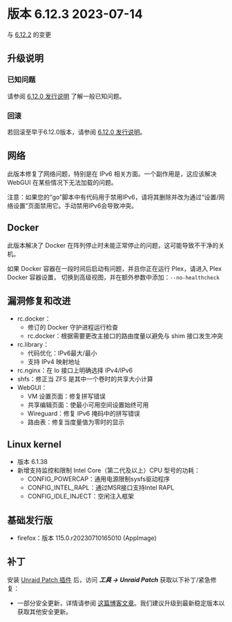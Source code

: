 # 版本 6.12.3 2023-07-14

与 [6.12.2](6.12.2.md) 的变更

## 升级说明

### 已知问题

请参阅 [6.12.0 发行说明](6.12.0.md#known-issues) 了解一般已知问题。

### 回滚

若回滚至早于6.12.0版本，请参阅 [6.12.0 发行说明](6.12.0.md#rolling-back)。

## 网络

此版本修复了网络问题，特别是在 IPv6 相关方面。一个副作用是，这应该解决 WebGUI 在某些情况下无法加载的问题。

注意：如果您的“go”脚本中有代码用于禁用IPv6，请将其删除并改为通过“设置/网络设置”页面禁用它。手动禁用IPv6会导致冲突。

## Docker

此版本解决了 Docker 在阵列停止时未能正常停止的问题，这可能导致不干净的关机。

如果 Docker 容器在一段时间后启动有问题，并且你正在运行 Plex，请进入 Plex Docker 容器设置，
切换到高级视图，并在额外参数中添加：`--no-healthcheck`

## 漏洞修复和改进

- rc.docker：
  - 修订的 Docker 守护进程运行检查
  - rc.docker：根据需要更改主接口的路由度量以避免与 shim 接口发生冲突
- rc.library：
  - 代码优化：IPv6最大/最小
  - 支持 IPv4 映射地址
- rc.nginx：在 lo 接口上明确选择 IPv4/IPv6
- shfs：修正当 ZFS 是其中一个卷时的共享大小计算
- WebGUI：
  - VM 设置页面：修复拼写错误
  - 共享编辑页面：使最小可用空间设置始终可用
  - Wireguard：修复 IPv6 掩码中的拼写错误
  - 路由表：修复当度量值为零时的显示

## Linux kernel

- 版本 6.1.38
- 新增支持监控和限制 Intel Core（第二代及以上）CPU 型号的功耗：
  - CONFIG\_POWERCAP：通用电源限制sysfs驱动程序
  - CONFIG\_INTEL\_RAPL：通过MSR接口支持Intel RAPL
  - CONFIG\_IDLE\_INJECT：空闲注入框架

## 基础发行版

- firefox：版本 115.0.r20230710165010 (AppImage)

## 补丁

安装 [Unraid Patch 插件](https://forums.unraid.net/topic/185560-unraid-patch-plugin/) 后，访问 _**工具 → Unraid Patch**_ 获取以下补丁/紧急修复：

- 一部分安全更新，详情请参阅 [这篇博客文章](https://unraid.net/blog/cvd)。我们建议升级到最新稳定版本以获取其他安全更新。
